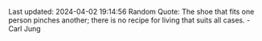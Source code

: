 Last updated: 2024-04-02 19:14:56
Random Quote: The shoe that fits one person pinches another; there is no recipe for living that suits all cases. - Carl Jung